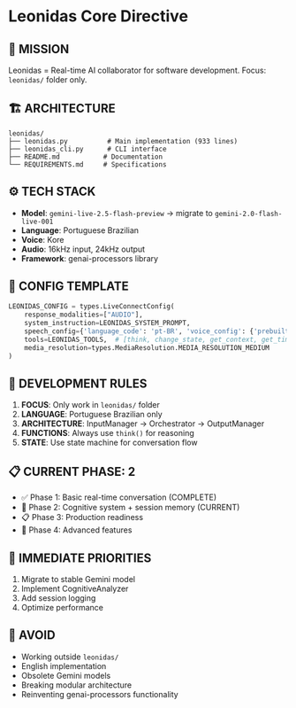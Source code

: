 # Leonidas Core Directive

## 🎯 **MISSION**
Leonidas = Real-time AI collaborator for software development. Focus: `leonidas/` folder only.

## 🏗️ **ARCHITECTURE**
```
leonidas/
├── leonidas.py          # Main implementation (933 lines)
├── leonidas_cli.py      # CLI interface
├── README.md           # Documentation
└── REQUIREMENTS.md     # Specifications
```

## ⚙️ **TECH STACK**
- **Model**: `gemini-live-2.5-flash-preview` → migrate to `gemini-2.0-flash-live-001`
- **Language**: Portuguese Brazilian
- **Voice**: Kore
- **Audio**: 16kHz input, 24kHz output
- **Framework**: genai-processors library

## 🔧 **CONFIG TEMPLATE**
```python
LEONIDAS_CONFIG = types.LiveConnectConfig(
    response_modalities=["AUDIO"],
    system_instruction=LEONIDAS_SYSTEM_PROMPT,
    speech_config={'language_code': 'pt-BR', 'voice_config': {'prebuilt_voice_config': {'voice_name': 'Kore'}}},
    tools=LEONIDAS_TOOLS,  # [think, change_state, get_context, get_time, shutdown_system]
    media_resolution=types.MediaResolution.MEDIA_RESOLUTION_MEDIUM
)
```

## 🚦 **DEVELOPMENT RULES**
1. **FOCUS**: Only work in `leonidas/` folder
2. **LANGUAGE**: Portuguese Brazilian only
3. **ARCHITECTURE**: InputManager → Orchestrator → OutputManager
4. **FUNCTIONS**: Always use `think()` for reasoning
5. **STATE**: Use state machine for conversation flow

## 📋 **CURRENT PHASE: 2**
- ✅ Phase 1: Basic real-time conversation (COMPLETE)
- 🔄 Phase 2: Cognitive system + session memory (CURRENT)
- 📋 Phase 3: Production readiness
- 🔮 Phase 4: Advanced features

## 🎯 **IMMEDIATE PRIORITIES**
1. Migrate to stable Gemini model
2. Implement CognitiveAnalyzer
3. Add session logging
4. Optimize performance

## 🚫 **AVOID**
- Working outside `leonidas/`
- English implementation
- Obsolete Gemini models
- Breaking modular architecture
- Reinventing genai-processors functionality
